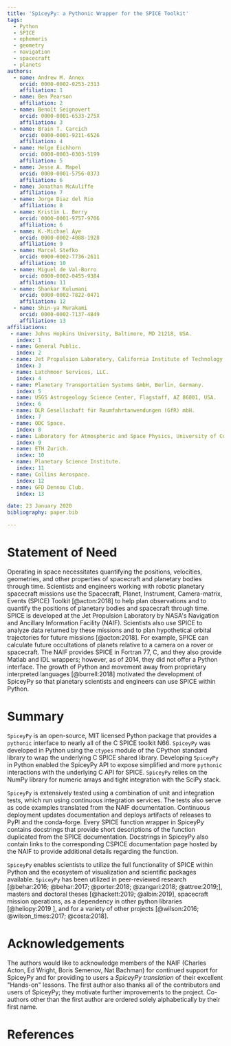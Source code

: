 ```yaml
---
title: 'SpiceyPy: a Pythonic Wrapper for the SPICE Toolkit'
tags:
  - Python
  - SPICE
  - ephemeris
  - geometry
  - navigation
  - spacecraft
  - planets
authors:
  - name: Andrew M. Annex
    orcid: 0000-0002-0253-2313
    affiliation: 1
  - name: Ben Pearson
    affiliation: 2
  - name: Benoît Seignovert
    orcid: 0000-0001-6533-275X
    affiliation: 3
  - name: Brain T. Carcich
    orcid: 0000-0001-9211-6526
    affiliation: 4
  - name: Helge Eichhorn
    orcid: 0000-0003-0303-5199
    affiliation: 5
  - name: Jesse A. Mapel
    orcid: 0000-0001-5756-0373
    affiliation: 6
  - name: Jonathan McAuliffe
    affiliation: 7
  - name: Jorge Diaz del Rio
    affiliation: 8
  - name: Kristin L. Berry
    orcid: 0000-0001-9757-9706
    affiliation: 6
  - name: K.-Michael Aye
    orcid: 0000-0002-4088-1928
    affiliation: 9
  - name: Marcel Stefko
    orcid: 0000-0002-7736-2611
    affiliation: 10
  - name: Miguel de Val-Borro
    orcid: 0000-0002-0455-9384
    affiliation: 11
  - name: Shankar Kulumani
    orcid: 0000-0002-7822-0471
    affiliation: 12
  - name: Shin-ya Murakami
    orcid: 0000-0002-7137-4849
    affiliation: 13
affiliations:
 - name: Johns Hopkins University, Baltimore, MD 21218, USA.
   index: 1
 - name: General Public.
   index: 2
 - name: Jet Propulsion Laboratory, California Institute of Technology, Pasadena, CA 91109, USA.
   index: 3
 - name: Latchmoor Services, LLC.
   index: 4
 - name: Planetary Transportation Systems GmbH, Berlin, Germany.
   index: 5
 - name: USGS Astrogeology Science Center, Flagstaff, AZ 86001, USA.
   index: 6
 - name: DLR Gesellschaft für Raumfahrtanwendungen (GfR) mbH.
   index: 7
 - name: ODC Space.
   index: 8
 - name: Laboratory for Atmospheric and Space Physics, University of Colorado, Boulder, CO 80303, USA.
   index: 9
 - name: ETH Zurich.
   index: 10
 - name: Planetary Science Institute.
   index: 11
 - name: Collins Aerospace.
   index: 12
 - name: GFD Dennou Club.
   index: 13

date: 23 January 2020
bibliography: paper.bib

---
```

# Statement of Need

Operating in space necessitates quantifying the positions, velocities, geometries, and other properties of spacecraft and planetary
 bodies through time. 
Scientists and engineers working with robotic planetary spacecraft missions use the Spacecraft, Planet, Instrument, Camera-matrix, Events
 (SPICE) Toolkit [@acton:2018] to help plan observations and to quantify the positions of planetary bodies and spacecraft through time. 
SPICE is developed at the Jet Propulsion Laboratory by NASA's Navigation and Ancillary Information Facility (NAIF). Scientists also use
 SPICE to analyze data returned by these missions and to plan hypothetical orbital trajectories for future missions [@acton:2018]. 
For example, SPICE can calculate future occultations of planets relative to a camera on a rover or spacecraft. 
The NAIF provides SPICE in Fortran 77, C, and they also provide Matlab and IDL wrappers; however, as of 2014, they did not offer a Python
 interface. 
The growth of Python and movement away from proprietary interpreted languages [@burrell:2018] motivated the development of SpiceyPy so
 that planetary scientists and engineers can use SPICE within Python. 

# Summary

``SpiceyPy`` is an open-source, MIT licensed Python package that provides a ``pythonic`` interface to nearly all of the C SPICE toolkit N66. 
``SpiceyPy`` was developed in Python using the ``ctypes`` module of the CPython standard library to wrap the underlying C SPICE shared library. 
Developing ``SpiceyPy`` in Python enabled the SpiceyPy API to expose simplified and more ``pythonic`` interactions with the underlying C API for SPICE.
``SpiceyPy`` relies on the NumPy library for numeric arrays and tight integration with the SciPy stack.

``SpiceyPy`` is extensively tested using a combination of unit and integration tests, which run using continuous integration services. 
The tests also serve as code examples translated from the NAIF documentation. 
Continuous deployment updates documentation and deploys artifacts of releases to PyPI and the conda-forge. 
Every SPICE function wrapper in SpiceyPy contains docstrings that provide short descriptions of the function duplicated from the SPICE
 documentation. 
Docstrings in SpiceyPy also contain links to the corresponding CSPICE documentation page hosted by the NAIF to provide additional details
 regarding the function. 

``SpiceyPy`` enables scientists to utilize the full functionality of SPICE within Python and the ecosystem of visualization and
 scientific packages available. 
``SpiceyPy`` has been utilized in peer-reviewed research [@behar:2016; @behar:2017; @porter:2018; @zangari:2018; @attree:2019;], masters
 and doctoral theses [@hackett:2019; @albin:2019], spacecraft mission operations, as a dependency in other python libraries [@heliopy:2019
 ], and for a variety of other projects [@wilson:2016; @wilson_times:2017; @costa:2018]. 

# Acknowledgements
The authors would like to acknowledge members of the NAIF (Charles Acton, Ed Wright, Boris Semenov, Nat Bachman) for continued support for
 SpiceyPy and for providing to users a *SpiceyPy translation* of their excellent "Hands-on" lessons. 
The first author also thanks all of the contributors and users of SpiceyPy; they motivate further improvements to the project. 
Co-authors other than the first author are ordered solely alphabetically by their first name. 

# References
